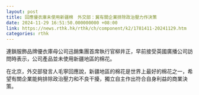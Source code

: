 ```yaml
---
layout: post
title: 回應優衣庫未使用新疆棉　外交部：冀有關企業排除政治壓力作決策
date: 2024-11-29 16:51:50.000000000 +08:00
link: https://news.rthk.hk/rthk/ch/component/k2/1781411-20241129.htm
categories: rthk
---
```


連鎖服飾品牌優衣庫母公司迅銷集團首席執行官柳井正，早前接受英國廣播公司訪問時表示，公司產品並未使用新疆地區的棉花。

在北京，外交部發言人毛寧回應說，新疆地區的棉花是世界上最好的棉花之一，希望有關企業能夠排除政治壓力和不良干擾，獨立自主作出符合自身利益的商業決策。
